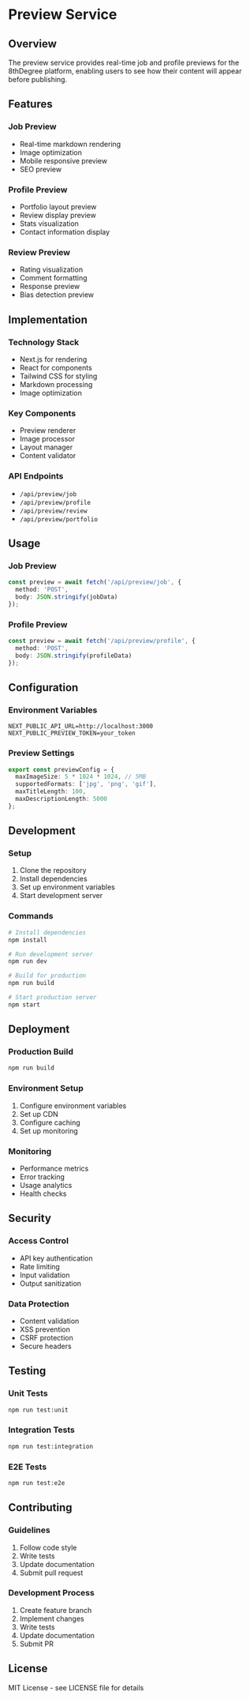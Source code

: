 # Preview Service

## Overview
The preview service provides real-time job and profile previews for the 8thDegree platform, enabling users to see how their content will appear before publishing.

## Features

### Job Preview
- Real-time markdown rendering
- Image optimization
- Mobile responsive preview
- SEO preview

### Profile Preview
- Portfolio layout preview
- Review display preview
- Stats visualization
- Contact information display

### Review Preview
- Rating visualization
- Comment formatting
- Response preview
- Bias detection preview

## Implementation

### Technology Stack
- Next.js for rendering
- React for components
- Tailwind CSS for styling
- Markdown processing
- Image optimization

### Key Components
- Preview renderer
- Image processor
- Layout manager
- Content validator

### API Endpoints
- `/api/preview/job`
- `/api/preview/profile`
- `/api/preview/review`
- `/api/preview/portfolio`

## Usage

### Job Preview
```typescript
const preview = await fetch('/api/preview/job', {
  method: 'POST',
  body: JSON.stringify(jobData)
});
```

### Profile Preview
```typescript
const preview = await fetch('/api/preview/profile', {
  method: 'POST',
  body: JSON.stringify(profileData)
});
```

## Configuration

### Environment Variables
```env
NEXT_PUBLIC_API_URL=http://localhost:3000
NEXT_PUBLIC_PREVIEW_TOKEN=your_token
```

### Preview Settings
```typescript
export const previewConfig = {
  maxImageSize: 5 * 1024 * 1024, // 5MB
  supportedFormats: ['jpg', 'png', 'gif'],
  maxTitleLength: 100,
  maxDescriptionLength: 5000
};
```

## Development

### Setup
1. Clone the repository
2. Install dependencies
3. Set up environment variables
4. Start development server

### Commands
```bash
# Install dependencies
npm install

# Run development server
npm run dev

# Build for production
npm run build

# Start production server
npm start
```

## Deployment

### Production Build
```bash
npm run build
```

### Environment Setup
1. Configure environment variables
2. Set up CDN
3. Configure caching
4. Set up monitoring

### Monitoring
- Performance metrics
- Error tracking
- Usage analytics
- Health checks

## Security

### Access Control
- API key authentication
- Rate limiting
- Input validation
- Output sanitization

### Data Protection
- Content validation
- XSS prevention
- CSRF protection
- Secure headers

## Testing

### Unit Tests
```bash
npm run test:unit
```

### Integration Tests
```bash
npm run test:integration
```

### E2E Tests
```bash
npm run test:e2e
```

## Contributing

### Guidelines
1. Follow code style
2. Write tests
3. Update documentation
4. Submit pull request

### Development Process
1. Create feature branch
2. Implement changes
3. Write tests
4. Update documentation
5. Submit PR

## License
MIT License - see LICENSE file for details 